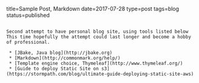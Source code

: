 title=Sample Post, Markdown
date=2017-07-28
type=post
tags=blog
status=published
~~~~~~

Second attempt to have personal blog site, using tools listed below
This time hopefully the attempt could last longer and become a hobby of professional.

 * [JBake, Java blog](http://jbake.org)
 * [Markdown](http://commonmark.org/help/)
 * [Template engine choice, Thymeleaf](http://www.thymeleaf.org/)
 * [Guide to deploy Static Site on s3](https://stormpath.com/blog/ultimate-guide-deploying-static-site-aws)


